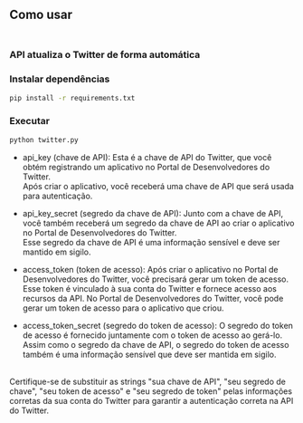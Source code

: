 ## Como usar </br></br>


### API atualiza o Twitter de forma automática</br>

### Instalar dependências
```bash
pip install -r requirements.txt
```

### Executar
```bash
python twitter.py
```
- api_key (chave de API): Esta é a chave de API do Twitter, que você obtém registrando um aplicativo no Portal de Desenvolvedores do Twitter. </br>
Após criar o aplicativo, você receberá uma chave de API que será usada para autenticação.

- api_key_secret (segredo da chave de API): Junto com a chave de API, você também receberá um segredo da chave de API ao criar o aplicativo no Portal de Desenvolvedores do Twitter. </br>
Esse segredo da chave de API é uma informação sensível e deve ser mantido em sigilo.

- access_token (token de acesso): Após criar o aplicativo no Portal de Desenvolvedores do Twitter, você precisará gerar um token de acesso. </br>
Esse token é vinculado à sua conta do Twitter e fornece acesso aos recursos da API. No Portal de Desenvolvedores do Twitter, você pode gerar um token de acesso para o aplicativo que criou.

- access_token_secret (segredo do token de acesso): O segredo do token de acesso é fornecido juntamente com o token de acesso ao gerá-lo. </br>
Assim como o segredo da chave de API, o segredo do token de acesso também é uma informação sensível que deve ser mantida em sigilo. </br></br>

Certifique-se de substituir as strings "sua chave de API", "seu segredo de chave", "seu token de acesso" e "seu segredo de token" pelas informações corretas da sua conta do Twitter para garantir a autenticação correta na API do Twitter.